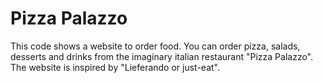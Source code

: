 # Pizza Palazzo

 This code shows a website to order food. You can order pizza, salads, desserts and drinks from the imaginary italian restaurant "Pizza Palazzo". The website is inspired by "Lieferando or just-eat".
